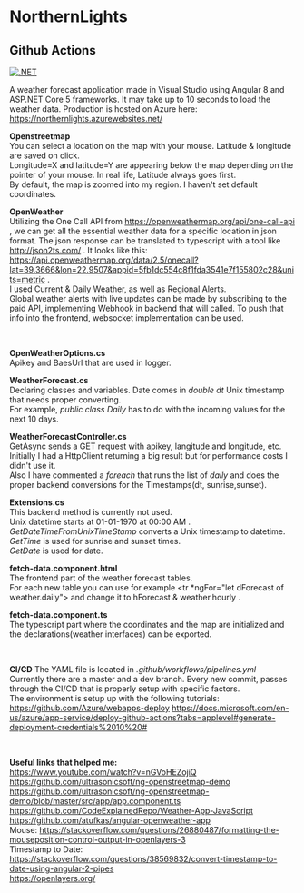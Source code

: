 # NorthernLights

## Github Actions
[![.NET](https://github.com/IoannisArmamentos/NorthernLights/actions/workflows/pipeline.yml/badge.svg)](https://github.com/IoannisArmamentos/NorthernLights/actions/workflows/pipeline.yml)

A weather forecast application made in Visual Studio using Angular 8 and ASP.NET Core 5 frameworks. It may take up to 10 seconds to load the weather data.
Production is hosted on Azure here: https://northernlights.azurewebsites.net/ <br>

**Openstreetmap** <br>
You can select a location on the map with your mouse. Latitude & longitude are saved on click. <br>
Longitude=X and latitude=Y are appearing below the map depending on the pointer of your mouse. In real life, Latitude always goes first. <br>
By default, the map is zoomed into my region. I haven't set default coordinates.

**OpenWeather** <br>
Utilizing the One Call API from https://openweathermap.org/api/one-call-api , we can get all the essential weather data for a specific location in json format. The json response can be translated to typescript with a tool like http://json2ts.com/ . It looks like this: https://api.openweathermap.org/data/2.5/onecall?lat=39.3666&lon=22.9507&appid=5fb1dc554c8f1fda3541e7f155802c28&units=metric . <br>
I used Current & Daily Weather, as well as Regional Alerts. <br>
Global weather alerts with live updates can be made by subscribing to the paid API, implementing Webhook in backend that will called. To push that info into the frontend, websocket implementation can be used.

<br>

**OpenWeatherOptions.cs** <br>
Apikey and BaesUrl that are used in logger. <br> 

**WeatherForecast.cs** <br>
Declaring classes and variables. Date comes in *double dt* Unix timestamp that needs proper converting. <br>
For example, *public class Daily* has to do with the incoming values for the next 10 days. <br>

**WeatherForecastController.cs** <br>
GetAsync sends a GET request with apikey, langitude and longitude, etc. <br>
Initially I had a HttpClient returning a big result but for performance costs I didn't use it. <br>
Also I have commented a *foreach* that runs the list of *daily* and does the proper backend conversions for the Timestamps(dt, sunrise,sunset). <br>

**Extensions.cs** <br>
This backend method is currently not used. <br>
Unix datetime starts at 01-01-1970 at 00:00 ΑΜ . <br>
*GetDateTimeFromUnixTimeStamp* converts a Unix timestamp to datetime. <br>
*GetTime* is used for sunrise and sunset times. <br>
*GetDate* is used for date.

**fetch-data.component.html** <br>
The frontend part of the weather forecast tables. <br>
For each new table you can use for example <tr *ngFor="let dForecast of weather.daily"> and change it to hForecast & weather.hourly .

**fetch-data.component.ts** <br>
The typescript part where the coordinates and the map are initialized and the declarations(weather interfaces) can be exported.

<br>

**CI/CD**
The YAML file is located in *.github/workflows/pipelines.yml* <br>
Currently there are a master and a dev branch. Every new commit, passes through the CI/CD that is properly setup with specific factors.<br>
The environment is setup up with the following tutorials: <br>
https://github.com/Azure/webapps-deploy
https://docs.microsoft.com/en-us/azure/app-service/deploy-github-actions?tabs=applevel#generate-deployment-credentials%2010%20# <br>

<br>

**Useful links that helped me:** <br>
https://www.youtube.com/watch?v=nGVoHEZojiQ <br>
https://github.com/ultrasonicsoft/ng-openstreetmap-demo <br>
https://github.com/ultrasonicsoft/ng-openstreetmap-demo/blob/master/src/app/app.component.ts
https://github.com/CodeExplainedRepo/Weather-App-JavaScript <br>
https://github.com/atufkas/angular-openweather-app <br>
Mouse: https://stackoverflow.com/questions/26880487/formatting-the-mouseposition-control-output-in-openlayers-3 <br>
Timestamp to Date: https://stackoverflow.com/questions/38569832/convert-timestamp-to-date-using-angular-2-pipes <br>
https://openlayers.org/ <br>
